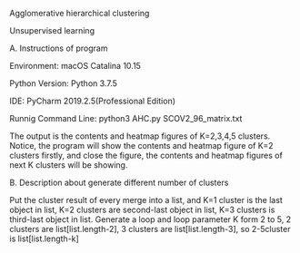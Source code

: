 Agglomerative hierarchical clustering

Unsupervised learning




A. Instructions of program

Environment: macOS Catalina 10.15

Python Version: Python 3.7.5

IDE: PyCharm 2019.2.5(Professional Edition)

Runnig Command Line: python3 AHC.py SCOV2_96_matrix.txt

The output is the contents and heatmap figures of K=2,3,4,5 clusters. Notice, the program will show the contents and heatmap figure of K=2 clusters firstly, and close the figure, the contents and heatmap figures of next K clusters will be showing.



B. Description about generate different number of clusters

Put the cluster result of every merge into a list, and K=1 cluster is the last object in list, K=2 clusters are second-last object in list, K=3 clusters is third-last object in list. Generate a loop and loop parameter K form 2 to 5, 2 clusters are list[list.length-2], 3 clusters are list[list.length-3], so 2-5cluster is list[list.length-k]
